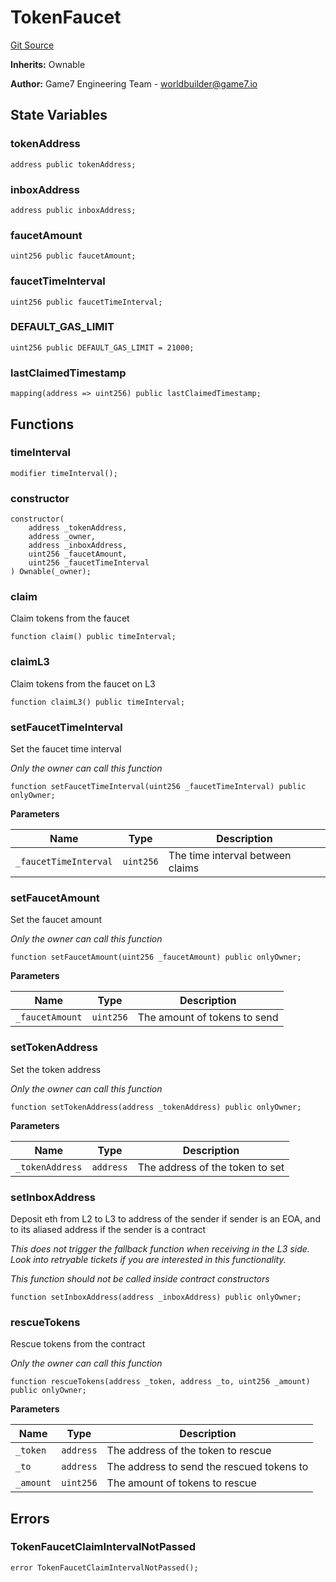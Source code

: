 # TokenFaucet
[Git Source](https://github.com/G7DAO/protocol/blob/a9a4c737dc96fb8aa41bd2bb8beb52a1877503f3/contracts/faucet/TokenFaucet.sol)

**Inherits:**
Ownable

**Author:**
Game7 Engineering Team - worldbuilder@game7.io


## State Variables
### tokenAddress

```solidity
address public tokenAddress;
```


### inboxAddress

```solidity
address public inboxAddress;
```


### faucetAmount

```solidity
uint256 public faucetAmount;
```


### faucetTimeInterval

```solidity
uint256 public faucetTimeInterval;
```


### DEFAULT_GAS_LIMIT

```solidity
uint256 public DEFAULT_GAS_LIMIT = 21000;
```


### lastClaimedTimestamp

```solidity
mapping(address => uint256) public lastClaimedTimestamp;
```


## Functions
### timeInterval


```solidity
modifier timeInterval();
```

### constructor


```solidity
constructor(
    address _tokenAddress,
    address _owner,
    address _inboxAddress,
    uint256 _faucetAmount,
    uint256 _faucetTimeInterval
) Ownable(_owner);
```

### claim

Claim tokens from the faucet


```solidity
function claim() public timeInterval;
```

### claimL3

Claim tokens from the faucet on L3


```solidity
function claimL3() public timeInterval;
```

### setFaucetTimeInterval

Set the faucet time interval

*Only the owner can call this function*


```solidity
function setFaucetTimeInterval(uint256 _faucetTimeInterval) public onlyOwner;
```
**Parameters**

|Name|Type|Description|
|----|----|-----------|
|`_faucetTimeInterval`|`uint256`|The time interval between claims|


### setFaucetAmount

Set the faucet amount

*Only the owner can call this function*


```solidity
function setFaucetAmount(uint256 _faucetAmount) public onlyOwner;
```
**Parameters**

|Name|Type|Description|
|----|----|-----------|
|`_faucetAmount`|`uint256`|The amount of tokens to send|


### setTokenAddress

Set the token address

*Only the owner can call this function*


```solidity
function setTokenAddress(address _tokenAddress) public onlyOwner;
```
**Parameters**

|Name|Type|Description|
|----|----|-----------|
|`_tokenAddress`|`address`|The address of the token to set|


### setInboxAddress

Deposit eth from L2 to L3 to address of the sender if sender is an EOA, and to its aliased address if the sender is a contract

*This does not trigger the fallback function when receiving in the L3 side.
Look into retryable tickets if you are interested in this functionality.*

*This function should not be called inside contract constructors*


```solidity
function setInboxAddress(address _inboxAddress) public onlyOwner;
```

### rescueTokens

Rescue tokens from the contract

*Only the owner can call this function*


```solidity
function rescueTokens(address _token, address _to, uint256 _amount) public onlyOwner;
```
**Parameters**

|Name|Type|Description|
|----|----|-----------|
|`_token`|`address`|The address of the token to rescue|
|`_to`|`address`|The address to send the rescued tokens to|
|`_amount`|`uint256`|The amount of tokens to rescue|


## Errors
### TokenFaucetClaimIntervalNotPassed

```solidity
error TokenFaucetClaimIntervalNotPassed();
```

